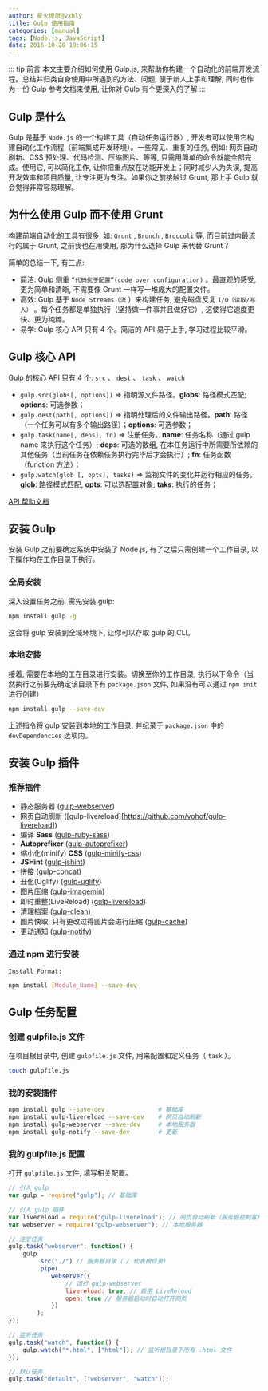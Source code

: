```yaml
---
author: 星火燎原@vxhly
title: Gulp 使用指南
categories: [manual]
tags: [Node.js, JavaScript]
date: 2016-10-28 19:06:15
---
```


::: tip 前言
本文主要介绍如何使用 Gulp.js, 来帮助你构建一个自动化的前端开发流程。总结并归类自身使用中所遇到的方法、问题, 便于新人上手和理解, 同时也作为一份 Gulp 参考文档来使用, 让你对 Gulp 有个更深入的了解
:::
<!-- more -->

## Gulp 是什么

Gulp 是基于 `Node.js` 的一个构建工具（自动任务运行器）, 开发者可以使用它构建自动化工作流程（前端集成开发环境）。一些常见、重复的任务, 例如: 网页自动刷新、CSS 预处理、代码检测、压缩图片、等等, 只需用简单的命令就能全部完成。使用它, 可以简化工作, 让你把重点放在功能开发上；同时减少人为失误, 提高开发效率和项目质量, 让专注更为专注。如果你之前接触过 Grunt, 那上手 Gulp 就会觉得非常容易理解。

## 为什么使用 Gulp 而不使用 Grunt

构建前端自动化的工具有很多, 如: `Grunt` , `Brunch` , `Broccoli` 等, 而目前过内最流行的属于 Grunt, 之前我也在用使用, 那为什么选择 Gulp 来代替 Grunt？

简单的总结一下, 有三点: 

* 简洁: Gulp 侧重 `“代码优于配置”(code over configuration)` 。最直观的感受, 更为简单和清晰, 不需要像 Grunt 一样写一堆庞大的配置文件。
* 高效: Gulp 基于 `Node Streams（流` ）来构建任务, 避免磁盘反复 `I/O（读取/写入）` 。每个任务都是单独执行（坚持做一件事并且做好它）, 这使得它速度更快、更为纯粹。
* 易学: Gulp 核心 API 只有 4 个。简洁的 API 易于上手, 学习过程比较平滑。

## Gulp 核心 API

Gulp 的核心 API 只有 4 个: `src` 、 `dest` 、 `task` 、 `watch` 

* `gulp.src(globs[, options])` => 指明源文件路径。**globs**: 路径模式匹配; **options**: 可选参数；
* `gulp.dest(path[, options])` => 指明处理后的文件输出路径。**path**: 路径（一个任务可以有多个输出路径）；**options**: 可选参数；
* `gulp.task(name[, deps], fn)` => 注册任务。**name**: 任务名称（通过 gulp name 来执行这个任务）; **deps**: 可选的数组, 在本任务运行中所需要所依赖的其他任务（当前任务在依赖任务执行完毕后才会执行）; **fn**: 任务函数（function 方法）；
* `gulp.watch(glob [, opts], tasks)` => 监视文件的变化并运行相应的任务。**glob**: 路径模式匹配; **opts**: 可以选配置对象; **taks**: 执行的任务；

[API 帮助文档](http://github.com/gulpjs/gulp/blob/master/docs/API.md)

## 安装 Gulp

安装 Gulp 之前要确定系统中安装了 Node.js, 有了之后只需创建一个工作目录, 以下操作均在工作目录下执行。

### 全局安装

深入设置任务之前, 需先安装 gulp: 

``` bash
npm install gulp -g
```

这会将 gulp 安装到全域环境下, 让你可以存取 gulp 的 CLI。

### 本地安装

接着, 需要在本地的工在目录进行安装。切换至你的工作目录, 执行以下命令（当然执行之前要先确定该目录下有 `package.json` 文件, 如果没有可以通过 `npm init` 进行创建）

``` bash
npm install gulp --save-dev
```

上述指令将 gulp 安装到本地的工作目录, 并纪录于 `package.json` 中的 `devDependencies` 选项内。

## 安装 Gulp 插件

### 推荐插件

* 静态服务器 ([gulp-webserver](http://github.com/schickling/gulp-webserver))
* 网页自动刷新 ([gulp-livereload][<https://github.com/vohof/gulp-livereload>])
* 编译 **Sass** ([gulp-ruby-sass](http://github.com/sindresorhus/gulp-ruby-sass))
* **Autoprefixer** ([gulp-autoprefixer](http://github.com/Metrime/gulp-autoprefixer))
* 缩小化(minify) **CSS** ([gulp-minify-css](http://github.com/jonathanepollack/gulp-minify-css))
* **JSHint** ([gulp-jshint](http://github.com/wearefractal/gulp-jshint))
* 拼接 ([gulp-concat](http://github.com/wearefractal/gulp-concat))
* 丑化(Uglify) ([gulp-uglify](http://github.com/terinjokes/gulp-uglify))
* 图片压缩 ([gulp-imagemin](http://github.com/sindresorhus/gulp-imagemin))
* 即时重整(LiveReload) ([gulp-livereload](http://github.com/vohof/gulp-livereload))
* 清理档案 ([gulp-clean](http://github.com/peter-vilja/gulp-clean))
* 图片快取, 只有更改过得图片会进行压缩 ([gulp-cache](http://github.com/jgable/gulp-cache/))
* 更动通知 ([gulp-notify](http://github.com/mikaelbr/gulp-notify))

### 通过 npm 进行安装

`Install Format:` 

``` bash
npm install [Module_Name] --save-dev
```

## Gulp 任务配置

### 创建 gulpfile.js 文件

在项目根目录中, 创建 `gulpfile.js` 文件, 用来配置和定义任务（ `task` ）。

``` bash
touch gulpfile.js
```

### 我的安装插件

``` bash
npm install gulp --save-dev               # 基础库
npm install gulp-livereload --save-dev    # 网页自动刷新
npm install gulp-webserver --save-dev     # 本地服务器
npm install gulp-notify --save-dev        # 更新
```

### 我的 gulpfile.js 配置

打开 `gulpfile.js` 文件, 填写相关配置。

``` javascript
// 引入 gulp
var gulp = require("gulp"); // 基础库

// 引入 gulp 插件
var livereload = require("gulp-livereload"); // 网页自动刷新（服务器控制客户端同步刷新）
var webserver = require("gulp-webserver"); // 本地服务器

// 注册任务
gulp.task("webserver", function() {
    gulp
        .src("./") // 服务器目录（./ 代表根目录）
        .pipe(
            webserver({
                // 运行 gulp-webserver
                livereload: true, // 启用 LiveReload
                open: true // 服务器启动时自动打开网页
            })
        );
});

// 监听任务
gulp.task("watch", function() {
    gulp.watch("*.html", ["html"]); // 监听根目录下所有 .html 文件
});

// 默认任务
gulp.task("default", ["webserver", "watch"]);
```

